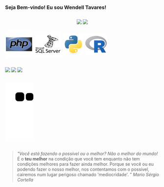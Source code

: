 ### Seja Bem-vindo! Eu sou Wendell Tavares!

##
<!-- comentário -->

<div align="center">
  <img height="180em" src="https://github-readme-stats.vercel.app/api?username=wendellgt&show_icons=true&theme=dracula&include_all_commits=true&count_private=true"/>   
  <img height="180em" src="https://github-readme-stats.vercel.app/api/top-langs/?username=wendellgt&layout=compact&langs_count=7&theme=dracula"/>
</div>
<div style="display: inline_block"><br>
  <img align="center" alt="PHP" height="90" width="90" src="https://raw.githubusercontent.com/devicons/devicon/master/icons/php/php-original.svg">
  <img align="center" alt="MSSQL" height="80" width="90" src="https://raw.githubusercontent.com/devicons/devicon/master/icons/microsoftsqlserver/microsoftsqlserver-plain-wordmark.svg">
  <img align="center" alt="Python" height="70" width="70" src="https://raw.githubusercontent.com/devicons/devicon/master/icons/python/python-original.svg">
  <img align="center" alt="R" height="70" width="70" src="https://raw.githubusercontent.com/devicons/devicon/master/icons/r/r-original.svg">
</div>

  ##

<div> 
  <a href="https://instagram.com/wendellgt" target="_blank"><img src="https://img.shields.io/badge/-Instagram-%23E4405F?style=for-the-badge&logo=instagram&logoColor=white" target="_blank"></a> 	
  <a href="mailto:wendellgt.ds@gmail.com"><img src="https://img.shields.io/badge/Gmail-D14836?style=for-the-badge&logo=gmail&logoColor=white"></a>
  <a href="https://www.linkedin.com/in/wendelltavares" target="_blank"><img src="https://img.shields.io/badge/LinkedIn-0077B5?style=for-the-badge&logo=linkedin&logoColor=white"></a> 
</div>  

  ##
 ![Snake animation](https://github.com/wendellgt/wendellgt/blob/output/github-contribution-grid-snake.svg)
 
 ##
 

  > _"Você está fazendo o possível ou o melhor? Não o melhor do mundo!_ 
  > É o **teu melhor** na condição que você tem enquanto não tem condições melhores para fazer ainda melhor.
  > Porque se você ou eu podendo fazer o nosso melhor, nos contentamos com o possível, cairemos num lugar perigoso chamado 'mediocridade'. ”
  > _Mario Sérgio Cortella_

 
  <!--
- 🔭 I’m currently working on ...
- 🌱 I’m currently learning ...
- 👯 I’m looking to collaborate on ...
- 🤔 I’m looking for help with ...
- 💬 Ask me about ...
- 📫 How to reach me: ...
- 😄 Pronouns: ...
- ⚡ Fun fact: ...
-->
